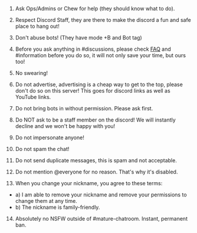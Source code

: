 1) Ask Ops/Admins or Chew for help (they should know what to do).

2) Respect Discord Staff, they are there to make the discord a fun and safe place to hang out!

3) Don't abuse bots! (They have mode +B and Bot tag)

4) Before you ask anything in #discussions, please check [FAQ](faq) and #information before you do so, it will not only save your time, but ours too!

5) No swearing!

6) Do not advertise, advertising is a cheap way to get to the top, please don't do so on this server! This goes for discord links as well as YouTube links.

7) Do not bring bots in without permission. Please ask first.

8) Do NOT ask to be a staff member on the discord! We will instantly decline and we won't be happy with you!

9) Do not impersonate anyone!

10) Do not spam the chat!

11) Do not send duplicate messages, this is spam and not acceptable.

12) Do not mention @everyone for no reason. That's why it's disabled.

13) When you change your nickname, you agree to these terms:
- a) I am able to remove your nickname and remove your permissions to change them at any time.
- b) The nickname is family-friendly.

14) Absolutely no NSFW outside of #mature-chatroom. Instant, permanent ban.
